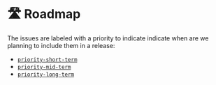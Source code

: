 # 🛣️ Roadmap

The issues are labeled with a priority to indicate indicate when are we planning to include them in a release:
- [`priority-short-term`](https://github.com/mariadb-operator/mariadb-operator/issues?q=is%3Aissue+is%3Aopen+label%3Apriority-short-term)
- [`priority-mid-term`](https://github.com/mariadb-operator/mariadb-operator/issues?q=is%3Aissue+is%3Aopen+label%3Apriority-mid-term)
- [`priority-long-term`](https://github.com/mariadb-operator/mariadb-operator/issues?q=is%3Aissue+is%3Aopen+label%3Apriority-long-term)
